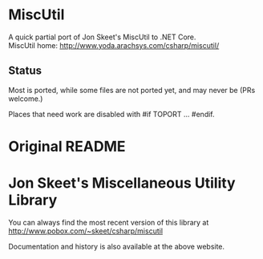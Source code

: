 # MiscUtil
A quick partial port of Jon Skeet's MiscUtil to .NET Core.  
MiscUtil home: http://www.yoda.arachsys.com/csharp/miscutil/

## Status

Most is ported, while some files are not ported yet, and may never be (PRs welcome.)

Places that need work are disabled with #if TOPORT ... #endif.

# Original README

# Jon Skeet's Miscellaneous Utility Library

You can always find the most recent version of this library at
http://www.pobox.com/~skeet/csharp/miscutil

Documentation and history is also available at the above website.

